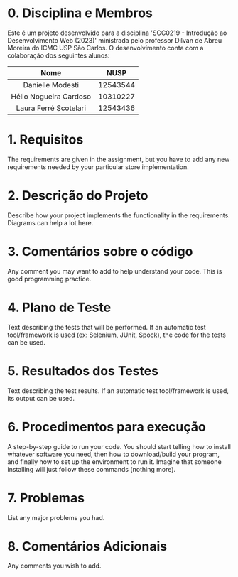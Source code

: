 # 0. Disciplina e Membros
Este é um projeto desenvolvido para a disciplina 'SCC0219 - Introdução ao Desenvolvimento Web (2023)' ministrada pelo professor Dilvan de Abreu Moreira do ICMC USP São Carlos. O desenvolvimento conta com a colaboração dos seguintes alunos:

|        **Nome**        | **NUSP** |
|:----------------------:|:--------:|
| Danielle Modesti       | 12543544 |
| Hélio Nogueira Cardoso | 10310227 |
| Laura Ferré Scotelari  | 12543436 |

# 1. Requisitos 
The requirements are given in the assignment, but you have to add any new requirements needed by your particular store implementation.
# 2. Descrição do Projeto
Describe how your project implements the functionality in the requirements. Diagrams can help a lot here.
# 3. Comentários sobre o código
Any comment you may want to add to help understand your code. This is good programming practice.
# 4. Plano de Teste
Text describing the tests that will be performed. If an automatic test tool/framework is used (ex: Selenium, JUnit, Spock), the code for the tests can be used.
# 5. Resultados dos Testes
Text describing the test results. If an automatic test tool/framework is used, its output can be used.
# 6. Procedimentos para execução
A step-by-step guide to run your code. You should start telling how to install whatever software you need, then how to download/build your program, and finally how to set up the environment to run it. Imagine that someone installing will just follow these commands (nothing more).
# 7. Problemas
List any major problems you had.
# 8. Comentários Adicionais
Any comments you wish to add.
